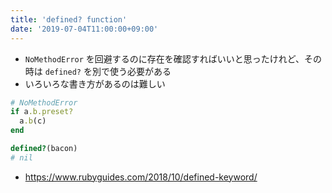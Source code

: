 ```yaml
---
title: 'defined? function'
date: '2019-07-04T11:00:00+09:00'
---
```


- `NoMethodError` を回避するのに存在を確認すればいいと思ったけれど、その時は
  `defined?` を別で使う必要がある
- いろいろな書き方があるのは難しい

```ruby
# NoMethodError
if a.b.preset?
  a.b(c)
end
```

```ruby
defined?(bacon)
# nil
```

- <https://www.rubyguides.com/2018/10/defined-keyword/>
